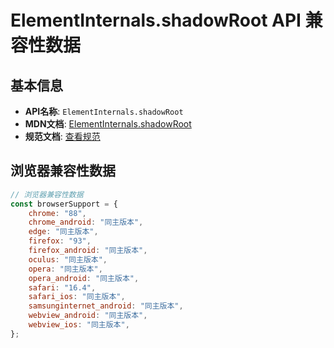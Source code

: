 # ElementInternals.shadowRoot API 兼容性数据

## 基本信息

- **API名称**: `ElementInternals.shadowRoot`
- **MDN文档**: [ElementInternals.shadowRoot](https://developer.mozilla.org/docs/Web/API/ElementInternals/shadowRoot)
- **规范文档**: [查看规范](https://html.spec.whatwg.org/multipage/custom-elements.html#dom-elementinternals-shadowroot)

## 浏览器兼容性数据

```javascript
// 浏览器兼容性数据
const browserSupport = {
    chrome: "88",
    chrome_android: "同主版本",
    edge: "同主版本",
    firefox: "93",
    firefox_android: "同主版本",
    oculus: "同主版本",
    opera: "同主版本",
    opera_android: "同主版本",
    safari: "16.4",
    safari_ios: "同主版本",
    samsunginternet_android: "同主版本",
    webview_android: "同主版本",
    webview_ios: "同主版本",
};

```

